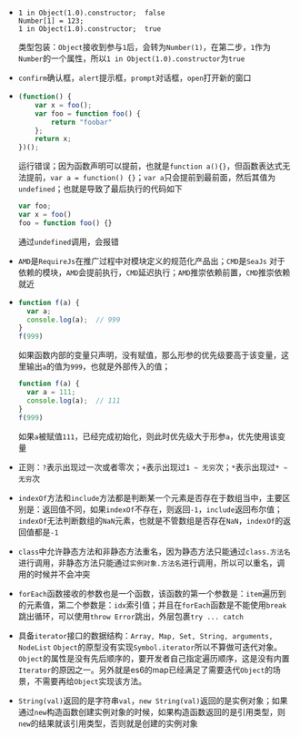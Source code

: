 * ```
  1 in Object(1.0).constructor;  false
  Number[1] = 123;
  1 in Object(1.0).constructor;  true
  ```

  类型包装：`Object`接收到参与`1`后，会转为`Number(1)`，在第二步，`1`作为`Number`的一个属性，所以`1 in Object(1.0).constructor`为`true`

* `confirm`确认框，`alert`提示框，`prompt`对话框，`open`打开新的窗口

* ```javascript
  (function() {
      var x = foo();
      var foo = function foo() {
          return "foobar"
      };
      return x;
  })();
  ```

  运行错误；因为函数声明可以提前，也就是`function a(){}`，但函数表达式无法提前，`var a = function() {}`；`var a`只会提前到最前面，然后其值为`undefined`；也就是导致了最后执行的代码如下

  ```javascript
  var foo;
  var x = foo()
  foo = function foo() {}
  ```

  通过`undefined`调用，会报错

* `AMD`是`RequireJs`在推广过程中对模块定义的规范化产品出；`CMD`是`SeaJs`
  对于依赖的模块，`AMD`会提前执行，`CMD`延迟执行；`AMD`推崇依赖前置，`CMD`推崇依赖就近

* ```javascript
  function f(a) {
    var a;
    console.log(a);  // 999
  }
  f(999)
  ```

  如果函数内部的变量只声明，没有赋值，那么形参的优先级要高于该变量，这里输出`a`的值为`999`，也就是外部传入的值；

  ```javascript
  function f(a) {
    var a = 111;
    console.log(a);  // 111
  }
  f(999)
  ```

  如果`a`被赋值`111`，已经完成初始化，则此时优先级大于形参`a`，优先使用该变量

* 正则：`?`表示出现过一次或者零次；`+`表示出现过`1 ~ 无穷`次；`*`表示出现过`* ~ 无穷`次

* `indexOf`方法和`include`方法都是判断某一个元素是否存在于数组当中，主要区别是：返回值不同，如果`indexOf`不存在，则返回`-1`，`include`返回布尔值；`indexOf`无法判断数组的`NaN`元素，也就是不管数组是否存在`NaN`，`indexOf`的返回值都是`-1`

* `class`中允许静态方法和非静态方法重名，因为静态方法只能通过`class.方法名`进行调用，非静态方法只能通过`实例对象.方法名`进行调用，所以可以重名，调用的时候并不会冲突

* `forEach`函数接收的参数也是一个函数，该函数的第一个参数是：`item`遍历到的元素值，第二个参数是：`idx`索引值；并且在`forEach`函数是不能使用`break`跳出循环，可以使用`throw Error`跳出，外层包裹`try ... catch`

* 具备`iterator`接口的数据结构：`Array, Map, Set, String, arguments, NodeList`
  `Object`的原型没有实现`Symbol.iterator`所以不算做可迭代对象。`Object`的属性是没有先后顺序的，要开发者自己指定遍历顺序，这是没有内置`Iterator`的原因之一。另外就是es6的map已经满足了需要迭代`Object`的场景，不需要再给`Object`实现该方法。 

* `String(val)`返回的是字符串`val`，`new String(val)`返回的是实例对象；如果通过`new`构造函数创建实例对象的时候，如果构造函数返回的是引用类型，则`new`的结果就该引用类型，否则就是创建的实例对象